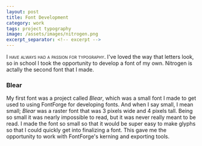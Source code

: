```yaml
---
layout: post
title: Font Development
category: work
tags: project typography
image: /assets/images/nitrogen.png
excerpt_separator: <!-- excerpt -->
---
```


<span class="smallcaps"> I have always had a passion for typography.</span> I've loved the way that letters look, so in school I took the opportunity to develop a font of my own. <!-- excerpt -->Nitrogen is actally the second font that I made. 


### Blear
My first font was a project called *Blear*, which was a small font I made to get used to using FontForge for developing fonts. And when I say small, I mean small; *Blear* was a raster font that was 3 pixels wide and 4 pixels tall. Being so small it was nearly impossible to read, but it was never really meant to be read. I made the font so small so that it would be super easy to make glyphs so that I could quickly get into finalizing a font. This gave me the opportunity to work with FontForge's kerning and exporting tools. 


